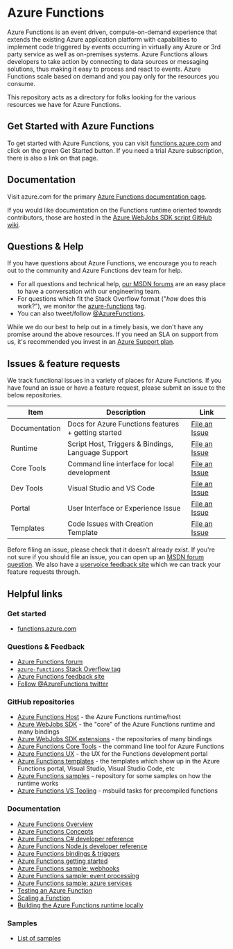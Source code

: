 # Azure Functions

Azure Functions is an event driven, compute-on-demand experience that extends the existing Azure application platform with capabilities to implement code triggered by events occurring in virtually any Azure or 3rd party service as well as on-premises systems. Azure Functions allows developers to take action by connecting to data sources or messaging solutions, thus making it easy to process and react to events. Azure Functions scale based on demand and you pay only for the resources you consume.

This repository acts as a directory for folks looking for the various resources we have for Azure Functions.

## Get Started with Azure Functions

To get started with Azure Functions, you can visit [functions.azure.com](https://functions.azure.com) and click on the green Get Started button. If you need a trial Azure subscription, there is also a link on that page.

## Documentation

Visit azure.com for the primary [Azure Functions documentation page](https://azure.microsoft.com/en-us/documentation/articles/functions-overview/).

If you would like documentation on the Functions runtime oriented towards contributors, those are hosted in the [Azure WebJobs SDK script GitHub wiki](https://github.com/azure/azure-webjobs-sdk-script/wiki).

## Questions & Help

If you have questions about Azure Functions, we encourage you to reach out to the community and Azure Functions dev team for help.

 - For all questions and technical help, [our MSDN forums](https://social.msdn.microsoft.com/Forums/azure/en-US/home?forum=AzureFunctions) are an easy place to have a conversation with our engineering team.
 - For questions which fit the Stack Overflow format ("*how* does this work?"), we monitor the [azure-functions](http://stackoverflow.com/questions/tagged/azure-functions) tag.
 - You can also tweet/follow [@AzureFunctions](https://twitter.com/azurefunctions).
 
While we do our best to help out in a timely basis, we don't have any promise around the above resources. If you need an SLA on support from us, it's recommended you invest in an [Azure Support plan](https://azure.microsoft.com/en-us/support/options/).

## Issues & feature requests

We track functional issues in a variety of places for Azure Functions. If you have found an issue or have a feature request, please submit an issue to the below repositories.

|Item|Description|Link|
|----|-----|-----|
|Documentation|Docs for Azure Functions features + getting started|[File an Issue](https://github.com/azure/azure-functions/issues)|
|Runtime|Script Host, Triggers & Bindings, Language Support|[File an Issue](https://github.com/Azure/azure-functions-host/issues)|
|Core Tools|Command line interface for local development|[File an Issue](https://github.com/Azure/azure-functions-core-tools/issues)|
|Dev Tools|Visual Studio and VS Code|[File an Issue](https://github.com/Azure/azure-functions/issues)|
|Portal|User Interface or Experience Issue|[File an Issue](https://github.com/azure/azure-functions-ux/issues)|
|Templates|Code Issues with Creation Template|[File an Issue](https://github.com/Azure/azure-functions-templates/issues)|

Before filing an issue, please check that it doesn't already exist. If you're not sure if you should file an issue, you can open up an [MSDN forum question](https://social.msdn.microsoft.com/Forums/azure/en-US/home?forum=AzureFunctions). We also have a [uservoice feedback site](https://feedback.azure.com/forums/355860-azure-functions) which we can track your feature requests through.

## Helpful links

### Get started

 - [functions.azure.com](https://functions.azure.com)

### Questions & Feedback

 - [Azure Functions forum](https://social.msdn.microsoft.com/Forums/azure/en-US/home?forum=AzureFunctions)
 - [`azure-functions` Stack Overflow tag](http://stackoverflow.com/questions/tagged/azure-functions)
 - [Azure Functions feedback site](https://feedback.azure.com/forums/355860-azure-functions)
 - [Follow @AzureFunctions twitter](https://twitter.com/azurefunctions)

### GitHub repositories

 - [Azure Functions Host](https://github.com/Azure/azure-functions-host/) - the Azure Functions runtime/host
 - [Azure WebJobs SDK](https://github.com/Azure/azure-webjobs-sdk/) - the "core" of the Azure Functions runtime and many bindings
 - [Azure WebJobs SDK extensions](https://github.com/Azure/azure-webjobs-sdk-extensions/) - the repositories of many bindings
 - [Azure Functions Core Tools](https://github.com/Azure/azure-functions-core-tools) - the command line tool for Azure Functions
 - [Azure Functions UX](https://github.com/azure/azure-functions-ux) - the UX for the Functions development portal
 - [Azure Functions templates](https://github.com/azure/azure-functions-templates) - the templates which show up in the Azure Functions portal, Visual Studio, Visual Studio Code, etc
 - [Azure Functions samples](https://github.com/azure/azure-webjobs-sdk-script-samples) - repository for some samples on how the runtime works
 - [Azure Functions VS Tooling](https://github.com/Azure/azure-functions-vs-build-sdk) - msbuild tasks for precompiled functions
 
### Documentation

 - [Azure Functions Overview](https://azure.microsoft.com/en-us/documentation/articles/functions-overview/)
 - [Azure Functions Concepts](https://azure.microsoft.com/en-us/documentation/articles/functions-reference/)
 - [Azure Functions C# developer reference](https://azure.microsoft.com/en-us/documentation/articles/functions-reference-csharp/)
 - [Azure Functions Node.js developer reference](https://azure.microsoft.com/en-us/documentation/articles/functions-reference-node/)
 - [Azure Functions bindings & triggers](https://azure.microsoft.com/en-us/documentation/articles/functions-triggers-bindings/)
 - [Azure Functions getting started](https://azure.microsoft.com/en-us/documentation/articles/functions-create-first-azure-function/)
 - [Azure Functions sample: webhooks](https://azure.microsoft.com/en-us/documentation/articles/functions-create-a-web-hook-or-api-function/)
 - [Azure Functions sample: event processing](https://azure.microsoft.com/en-us/documentation/articles/functions-create-an-event-processing-function/)
 - [Azure Functions sample: azure services](https://azure.microsoft.com/en-us/documentation/articles/functions-create-an-azure-connected-function/)
 - [Testing an Azure Function](https://azure.microsoft.com/en-us/documentation/articles/functions-test-a-function/)
 - [Scaling a Function](https://azure.microsoft.com/en-us/documentation/articles/functions-scale/)
 - [Building the Azure Functions runtime locally](https://github.com/Azure/azure-webjobs-sdk-script/wiki)
 
### Samples
 - [List of samples](https://github.com/Azure/Azure-Functions/wiki/Samples-and-content)

